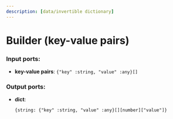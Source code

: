 ```yaml
---
description: [data/invertible dictionary]
---
```


# Builder (key-value pairs)

### Input ports:

* __key-value pairs__: ` {"key" :string, "value" :any}[] `

### Output ports:

* __dict__: 
    ```
    {string: {"key" :string, "value" :any}[][number]["value"]}
    ```

